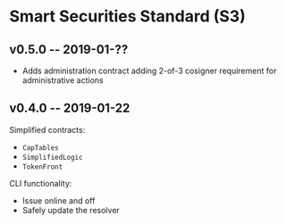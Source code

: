 Smart Securities Standard (S3) 
====

## v0.5.0 -- 2019-01-??

- Adds administration contract adding 2-of-3 cosigner requirement for administrative actions

## v0.4.0 -- 2019-01-22

Simplified contracts:

- `CapTables`
- `SimplifiedLogic`
- `TokenFront`

CLI functionality:

- Issue online and off
- Safely update the resolver
